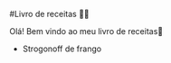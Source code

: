 #Livro de receitas :man_cook: 

Olá! Bem vindo ao meu livro de receitas:wave:

- Strogonoff de frango

